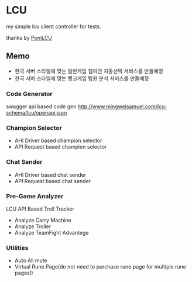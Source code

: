 # LCU
my simple lcu client controller for tests.


thanks by [PoniLCU](https://github.com/Ponita0/PoniLCU/blob/master/PoniLCU/LeagueClient.cs)




## Memo

- 한국 서버 스타일에 맞는 일반게임 챔피언 자동선택 서비스를 만들예정 
- 한국 서버 스타일에 맞는 랭크게임 팀원 분석 서비스를 만들예정 

### Code Generator
swagger api based code gen http://www.mingweisamuel.com/lcu-schema/lcu/openapi.json
 
### Champion Selector
 - AHI Driver based champion selector  
 - API Request based champion selector 
 
### Chat Sender
 - AHI Driver based chat sender  
 - API Request based chat sender 

### Pre-Game Analyzer
  LCU API Based Troll Tracker
 - Analyze Carry Machine 
 - Analyze Troller
 - Analyze TeamFight Advantege

### Utilities
 - Auto All mute 
 - Virtual Rune Page(do not need to purchase rune page for multiple rune pages!)
